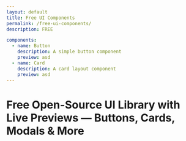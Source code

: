 ```yaml
---
layout: default
title: Free UI Components
permalink: /free-ui-components/
description: FREE

components:
  - name: Button
    description: A simple button component
    preview: asd
  - name: Card
    description: A card layout component
    preview: asd
---
```


<h1>Free Open-Source UI Library with Live Previews — Buttons, Cards, Modals & More</h1>

</div>

